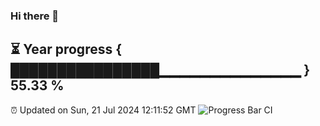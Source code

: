 ### Hi there 👋
⏳ Year progress { ████████████████▁▁▁▁▁▁▁▁▁▁▁▁▁▁ } 55.33 %
---
⏰ Updated on Sun, 21 Jul 2024 12:11:52 GMT
![Progress Bar CI](https://github.com/Moyi321/Moyi321/workflows/Progress%20Bar%20CI/badge.svg)
